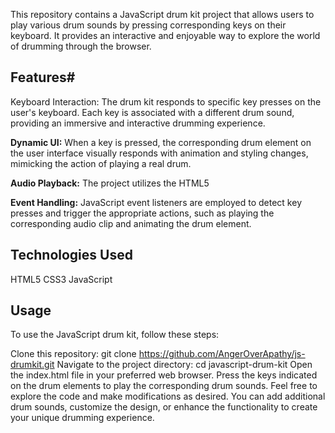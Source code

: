 This repository contains a JavaScript drum kit project that allows users to play various drum sounds by pressing corresponding keys on their keyboard. It provides an interactive and enjoyable way to explore the world of drumming through the browser.

## Features#
Keyboard Interaction: The drum kit responds to specific key presses on the user's keyboard. Each key is associated with a different drum sound, providing an immersive and interactive drumming experience.

**Dynamic UI:** When a key is pressed, the corresponding drum element on the user interface visually responds with animation and styling changes, mimicking the action of playing a real drum.

**Audio Playback:** The project utilizes the HTML5 <audio> element to play drum sounds. Each key corresponds to a different audio clip, allowing users to hear the sound of the drum they played.

**Event Handling:** JavaScript event listeners are employed to detect key presses and trigger the appropriate actions, such as playing the corresponding audio clip and animating the drum element.

## Technologies Used
HTML5
CSS3
JavaScript


## Usage
To use the JavaScript drum kit, follow these steps:

Clone this repository: git clone https://github.com/AngerOverApathy/js-drumkit.git
Navigate to the project directory: cd javascript-drum-kit
Open the index.html file in your preferred web browser.
Press the keys indicated on the drum elements to play the corresponding drum sounds.
Feel free to explore the code and make modifications as desired. You can add additional drum sounds, customize the design, or enhance the functionality to create your unique drumming experience.